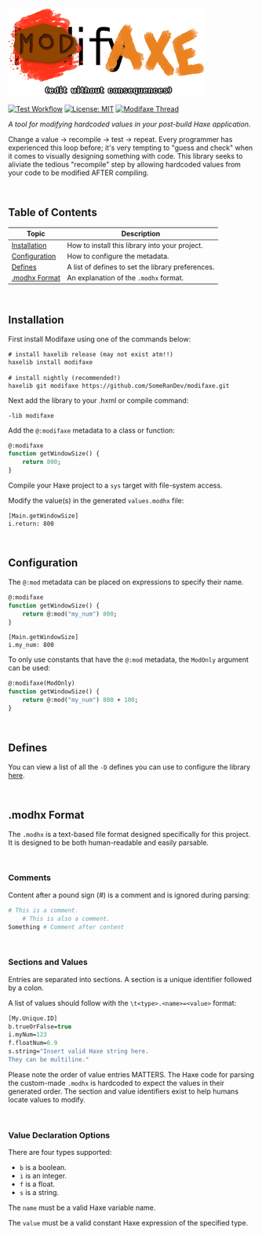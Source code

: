 <img src="https://github.com/SomeRanDev/modifaxe/blob/main/.github/logo.png" alt="WOOO been a while since I made a logo." width="400"/>

[![Test Workflow](https://github.com/SomeRanDev/modifaxe/actions/workflows/Test_DevEnv.yml/badge.svg)](https://github.com/SomeRanDev/modifaxe/actions)
[![License: MIT](https://img.shields.io/badge/License-MIT-yellow.svg)](https://opensource.org/licenses/MIT)
<a href=""><img src="https://discordapp.com/api/guilds/162395145352904705/widget.png?style=shield" alt="Modifaxe Thread"/></a>

*A tool for modifying hardcoded values in your post-build Haxe application.*

Change a value -> recompile -> test -> repeat. Every programmer has experienced this loop before; it's very tempting to "guess and check" when it comes to visually designing something with code. This library seeks to aliviate the tedious "recompile" step by allowing hardcoded values from your code to be modified AFTER compiling.

&nbsp;
&nbsp;

## Table of Contents

| Topic | Description |
| --- | --- |
| [Installation](#installation) | How to install this library into your project. |
| [Configuration](#configuration) | How to configure the metadata. |
| [Defines](#defines) | A list of defines to set the library preferences. |
| [.modhx Format](#modhx-format) | An explanation of the `.modhx` format. |

&nbsp;
&nbsp;
&nbsp;

## Installation
First install Modifaxe using one of the commands below:
```hxml
# install haxelib release (may not exist atm!!)
haxelib install modifaxe

# install nightly (recommended!)
haxelib git modifaxe https://github.com/SomeRanDev/modifaxe.git
```

Next add the library to your .hxml or compile command:
```
-lib modifaxe
```

Add the `@:modifaxe` metadata to a class or function:
```haxe
@:modifaxe
function getWindowSize() {
	return 800;
}
```

Compile your Haxe project to a `sys` target with file-system access.

Modify the value(s) in the generated `values.modhx` file:
```
[Main.getWindowSize]
i.return: 800
```

&nbsp;
&nbsp;
&nbsp;

## Configuration

The `@:mod` metadata can be placed on expressions to specify their name.
```haxe
@:modifaxe
function getWindowSize() {
	return @:mod("my_num") 800;
}
```
```
[Main.getWindowSize]
i.my_num: 800
```

To only use constants that have the `@:mod` metadata, the `ModOnly` argument can be used:
```haxe
@:modifaxe(ModOnly)
function getWindowSize() {
	return @:mod("my_num") 800 + 100;
}
```

&nbsp;
&nbsp;
&nbsp;

## Defines

You can view a list of all the `-D` defines you can use to configure the library [here](https://github.com/SomeRanDev/modifaxe/blob/main/src/modifaxe/config/Define.hx).

&nbsp;
&nbsp;
&nbsp;

## .modhx Format
The `.modhx` is a text-based file format designed specifically for this project. It is designed to be both human-readable and easily parsable.

&nbsp;

### Comments
Content after a pound sign (#) is a comment and is ignored during parsing:
```python
# This is a comment.
	# This is also a comment.
Something # Comment after content
```

&nbsp;

### Sections and Values
Entries are separated into sections. A section is a unique identifier followed by a colon.

A list of values should follow with the `\t<type>.<name>=<value>` format:
```haxe
[My.Unique.ID]
b.trueOrFalse=true
i.myNum=123
f.floatNum=6.9
s.string="Insert valid Haxe string here.
They can be multiline."
```

Please note the order of value entries MATTERS. The Haxe code for parsing the custom-made `.modhx` is hardcoded to expect the values in their generated order. The section and value identifiers exist to help humans locate values to modify.

&nbsp;

### Value Declaration Options

There are four types supported:
 * `b` is a boolean.
 * `i` is an integer.
 * `f` is a float.
 * `s` is a string.

The `name` must be a valid Haxe variable name.

The `value` must be a valid constant Haxe expression of the specified type.
